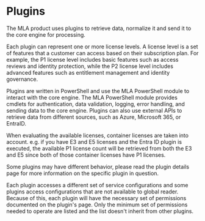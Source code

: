 # Plugins

The MLA product uses plugins to retrieve data, normalize it and send it to the core engine for processing.

Each plugin can represent one or more license levels. A license level is a set of features that a customer can access based on their subscription plan. For example, the P1 license level includes basic features such as access reviews and identity protection, while the P2 license level includes advanced features such as entitlement management and identity governance.

Plugins are written in PowerShell and use the MLA PowerShell module to interact with the core engine. The MLA PowerShell module provides cmdlets for authentication, data validation, logging, error handling, and sending data to the core engine. Plugins can also use external APIs to retrieve data from different sources, such as Azure, Microsoft 365, or EntraID.

When evaluating the available licenses, container licenses are taken into account.
e.g. if you have E3 and E5 licenses and the Entra ID plugin is executed, the available P1 license count will be retrieved from both the E3 and E5 since both of those container licenses have P1 licenses.

Some plugins may have different behavior, please read the plugin details page for more information on the specific plugin in question.

Each plugin accesses a different set of service configurations and some plugins access configurations that are not available to global reader. Because of this, each plugin will have the necessary set of permissions documented on the plugin's page. Only the minimum set of permissions needed to operate are listed and the list doesn't inherit from other plugins.
